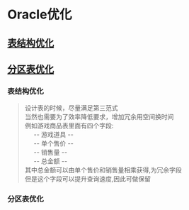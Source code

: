 # Oracle优化
## [表结构优化](###表结构优化)
## [分区表优化](#分区表优化)


### 表结构优化
> 设计表的时候，尽量满足第三范式 <br/>
> 当然也需要为了效率降低要求，增加冗余用空间换时间 <br/>
> 例如游戏商品表里面有四个字段:  <br/>
> &nbsp;&nbsp;&nbsp;&nbsp;    -- 游戏道具 --  <br/>
> &nbsp;&nbsp;&nbsp;&nbsp;    -- 单个售价 --  <br/>
> &nbsp;&nbsp;&nbsp;&nbsp;    -- 销售量 --    <br/>
> &nbsp;&nbsp;&nbsp;&nbsp;    -- 总金额 --    <br/>
> 其中总金额可以由单个售价和销售量相乘获得,为冗余字段 <br/>
> 但是这个字段可以提升查询速度,因此可做保留 <br/>

### 分区表优化












